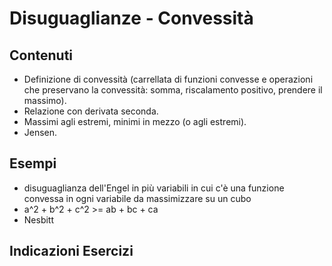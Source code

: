 # Disuguaglianze - Convessità

## Contenuti

- Definizione di convessità (carrellata di funzioni convesse e operazioni che preservano la convessità: somma, riscalamento positivo, prendere il massimo).
- Relazione con derivata seconda.
- Massimi agli estremi, minimi in mezzo (o agli estremi).
- Jensen.

## Esempi

- disuguaglianza dell'Engel in più variabili in cui c'è una funzione convessa in ogni variabile da massimizzare su un cubo
- a^2 + b^2 + c^2 >= ab + bc + ca
- Nesbitt

## Indicazioni Esercizi
